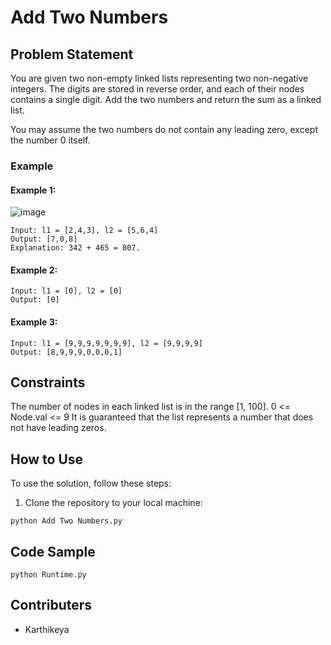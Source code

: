 # Add Two Numbers

## Problem Statement

You are given two non-empty linked lists representing two non-negative integers.
The digits are stored in reverse order, and each of their nodes contains a single digit. 
Add the two numbers and return the sum as a linked list.

You may assume the two numbers do not contain any leading zero, except the number 0 itself.


### Example

#### Example 1:
![image](https://github.com/KarthikeyaRavirala/Leetcode/assets/132122712/f62149af-eeaf-440a-8e72-51baf716fb8e)

```
Input: l1 = [2,4,3], l2 = [5,6,4]
Output: [7,0,8]
Explanation: 342 + 465 = 807.
```
#### Example 2:
```
Input: l1 = [0], l2 = [0]
Output: [0]
```
#### Example 3:
```
Input: l1 = [9,9,9,9,9,9,9], l2 = [9,9,9,9]
Output: [8,9,9,9,0,0,0,1]
```

## Constraints

The number of nodes in each linked list is in the range [1, 100].
0 <= Node.val <= 9
It is guaranteed that the list represents a number that does not have leading zeros.


## How to Use

To use the solution, follow these steps:

1. Clone the repository to your local machine: 
```
python Add Two Numbers.py
```
## Code Sample
```
python Runtime.py
```

## Contributers
- Karthikeya

